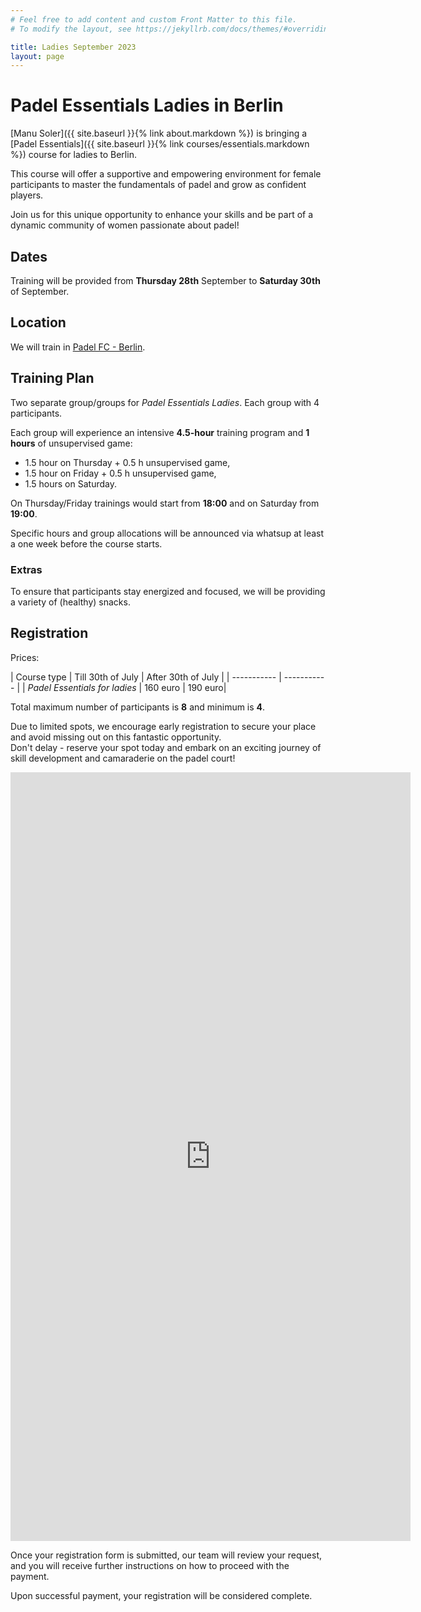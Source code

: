 ```yaml
---
# Feel free to add content and custom Front Matter to this file.
# To modify the layout, see https://jekyllrb.com/docs/themes/#overriding-theme-defaults

title: Ladies September 2023
layout: page
---
```


# Padel Essentials Ladies in Berlin

[Manu Soler]({{ site.baseurl }}{% link about.markdown %}) is bringing a [Padel Essentials]({{ site.baseurl }}{% link courses/essentials.markdown %}) course for ladies to Berlin.

This course will offer a supportive and empowering environment for female participants to master the fundamentals of padel and grow as confident players. 

Join us for this unique opportunity to enhance your skills and be part of a dynamic community of women passionate about padel!

## Dates
Training will be provided from **Thursday 28th** September to **Saturday 30th** of September.

## Location
We will train in <a href="https://padelfc.com/" target="_blank">Padel FC - Berlin</a>.

## Training Plan
Two separate group/groups for *Padel Essentials Ladies*. Each group with 4 participants. 

Each group will experience an intensive **4.5-hour** training program and **1 hours** of unsupervised game:

- 1.5 hour on Thursday + 0.5 h unsupervised game,   
- 1.5 hour on Friday + 0.5 h unsupervised game,
- 1.5 hours on Saturday. 

On Thursday/Friday trainings would start from **18:00** and on Saturday from **19:00**.

Specific hours and group allocations will be announced via whatsup at least a one week before the course starts.

### Extras

To ensure that participants stay energized and focused, we will be providing a variety of (healthy) snacks.

## Registration
Prices:

| Course type     | Till 30th of July | After 30th of July |
| -----------        | ----------- |
| *Padel Essentials for ladies*         | 160 euro       | 190 euro|


Total maximum number of participants is **8** and minimum is **4**.

Due to limited spots, we encourage early registration to secure your place and avoid missing out on this fantastic opportunity.
<br/>
Don't delay - reserve your spot today and embark on an exciting journey of skill development and camaraderie on the padel court!

<iframe src="https://docs.google.com/forms/d/e/1FAIpQLSd-T-9R9TglCp1CjvMoJi6KpM76KJNFjsGwZevRrG85IR_dyg/viewform?embedded=true" width="640" height="1230" frameborder="0" marginheight="0" marginwidth="0">Loading…</iframe>

Once your registration form is submitted, our team will review your request, and you will receive further instructions on how to proceed with the payment.

Upon successful payment, your registration will be considered complete.

